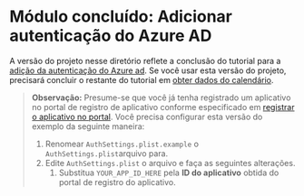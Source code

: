 # <a name="completed-module-add-azure-ad-authentication"></a>Módulo concluído: Adicionar autenticação do Azure AD

A versão do projeto nesse diretório reflete a conclusão do tutorial para a [adição da autenticação do Azure ad](https://docs.microsoft.com/graph/tutorials/ios-swift?tutorial-step=3). Se você usar esta versão do projeto, precisará concluir o restante do tutorial em [obter dados do calendário](https://docs.microsoft.com/graph/tutorials/ios-swift?tutorial-step=4).

> **Observação:** Presume-se que você já tenha registrado um aplicativo no portal de registro de aplicativo conforme especificado em [registrar o aplicativo no portal](https://docs.microsoft.com/graph/tutorials/ios-swift?tutorial-step=2). Você precisa configurar esta versão do exemplo da seguinte maneira:
>
> 1. Renomear `AuthSettings.plist.example` o `AuthSettings.plist`arquivo para.
> 1. Edite `AuthSettings.plist` o arquivo e faça as seguintes alterações.
>     1. Substitua `YOUR_APP_ID_HERE` pela **ID do aplicativo** obtida do portal de registro do aplicativo.
